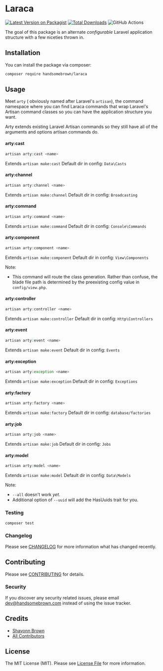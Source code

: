 # Laraca

[![Latest Version on Packagist](https://img.shields.io/packagist/v/handsomebrown/laraca.svg?style=flat-square)](https://packagist.org/packages/handsomebrown/laraca)
[![Total Downloads](https://img.shields.io/packagist/dt/handsomebrown/laraca.svg?style=flat-square)](https://packagist.org/packages/handsomebrown/laraca)
![GitHub Actions](https://github.com/handsomebrown/laraca/actions/workflows/main.yml/badge.svg)

The goal of this package is an alternate _configurable_ Laravel application structure with a few niceties thrown in.

## Installation

You can install the package via composer:

```bash
composer require handsomebrown/laraca
```

## Usage

Meet `arty` ( obviously named after Laravel's `artisan`), the command namespace where you can find Laraca commands that wrap Laravel's Artisan command classes so you can have the application structure you want.

Arty extends existing Laravel Artisan commands so they still have all of the arguments and options artisan commands do.

#### arty:cast

```php
artisan arty:cast <name>
```

Extends `artisan make:cast`
Default dir in config: `Data\Casts`

#### arty:channel

```php
artisan arty:channel <name>
```

Extends `artisan make:channel`
Default dir in config: `Broadcasting`

#### arty:command

```php
artisan arty:command <name>
```

Extends `artisan make:command`
Default dir in config: `Console\Commands`

#### arty:component

```php
artisan arty:component <name>
```

Extends `artisan make:component`
Default dir in config: `View\Components`

Note:

- This command will route the class generation. Rather than confuse, the blade file path is determined by the preexisting config value in `config/view.php`.

#### arty:controller

```php
artisan arty:controller <name>
```

Extends `artisan make:controller`
Default dir in config: `Http\Controllers`

#### arty:event

```php
artisan arty:event <name>
```

Extends `artisan make:event`
Default dir in config: `Events`

#### arty:exception

```php
artisan arty:exception <name>
```

Extends `artisan make:exception`
Default dir in config: `Exceptions`

#### arty:factory

```php
artisan arty:factory <name>
```

Extends `artisan make:factory`
Default dir in config: `database/factories`

#### arty:job

```php
artisan arty:job <name>
```

Extends `artisan make:job`
Default dir in config: `Jobs`

#### arty:model

```php
artisan arty:model <name>
```

Extends `artisan make:model`
Default dir in config: `Data\Models`

Note:

- `--all` doesn't work _yet_.
- Additional option of `--uuid` will add the HasUuids trait for you.

### Testing

```bash
composer test
```

### Changelog

Please see [CHANGELOG](CHANGELOG.md) for more information what has changed recently.

## Contributing

Please see [CONTRIBUTING](CONTRIBUTING.md) for details.

### Security

If you discover any security related issues, please email dev@handsomebrown.com instead of using the issue tracker.

## Credits

- [Shavonn Brown](https://github.com/handsomebrown)
- [All Contributors](../../contributors)

## License

The MIT License (MIT). Please see [License File](LICENSE.md) for more information.
